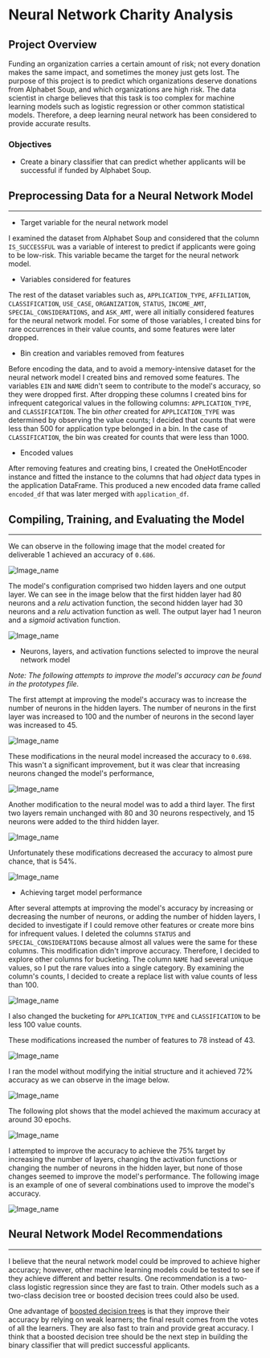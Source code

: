 # Neural Network Charity Analysis
## Project Overview

Funding an organization carries a certain amount of risk; not every donation makes the same impact, and sometimes the money just gets lost. The purpose of this project is to predict which organizations deserve donations from Alphabet Soup, and which organizations are high risk. The data scientist in charge believes that this task is too complex for machine learning models such as logistic regression or other common statistical models. Therefore, a deep learning neural network has been considered to provide accurate results.  

### Objectives

- Create a binary classifier that can predict whether applicants will be successful if funded by Alphabet Soup.

## Preprocessing Data for a Neural Network Model
---

- Target variable for the neural network model

 I examined the dataset from Alphabet Soup and considered that the column ```IS_SUCCESSFUL``` was a variable of interest to predict if applicants were going to be low-risk. This variable became the target for the neural network model. 

- Variables considered for features

The rest of the dataset variables such as, ```APPLICATION_TYPE```, ```AFFILIATION```, ```CLASSIFICATION```, ```USE_CASE```, ```ORGANIZATION```, ```STATUS```, ```INCOME_AMT```,  ```SPECIAL_CONSIDERATIONS```, and ```ASK_AMT```, were all  initially considered features for the neural network model.  For some of those variables, I created bins for rare occurrences in their value counts, and some features were later dropped.

- Bin creation and variables removed from features

Before encoding the data, and to avoid a memory-intensive dataset for the neural network model I created bins and removed some features. 
The variables ```EIN``` and ```NAME``` didn't seem to contribute to the model's accuracy, so they were dropped first. After dropping these columns I created bins for infrequent categorical values in the following columns: ```APPLICATION_TYPE```, and ```CLASSIFICATION```. The bin *other* created for ```APPLICATION_TYPE``` was determined by observing the value counts; I decided that counts that were less than 500 for application type belonged in a bin. In the case of  ```CLASSIFICATION```, the bin was created for counts that were less than 1000. 

- Encoded values 

After removing features and creating bins, I created the OneHotEncoder instance and fitted the instance to the columns that had *object* data types in the application DataFrame. This produced a new encoded data frame called ```encoded_df``` that was later merged with ```application_df```.

## Compiling, Training, and Evaluating the Model
---

We can observe in the following image that the model created for deliverable 1 achieved an accuracy of ```0.686```.

![Image_name](resources/accuracy.png)

The model's configuration comprised two hidden layers and one output layer. We can see in the image below that the first hidden layer had 80 neurons and a *relu* activation function, the second hidden layer had 30 neurons and a *relu* activation function as well. The output layer had 1 neuron and a *sigmoid* activation function.

![Image_name](resources/nn_summary.png)

- Neurons, layers, and activation functions selected to improve the neural network model

*Note: The following attempts to improve the model's accuracy can be found in the prototypes file.* 

The first attempt at improving the model's accuracy was to increase the number of neurons in the hidden layers. The number of neurons in the first layer was increased to 100 and the number of neurons in the second layer was increased to 45.
 
![Image_name](resources/nn_model_optimization1.png)

These modifications in the neural model increased the accuracy to ```0.698```. This wasn't a significant improvement, but it was clear that increasing neurons changed the model's performance,
 
![Image_name](resources/accuracy_optimization1.png)

Another modification to the neural model was to add a third layer. The first two layers remain unchanged with 80 and 30 neurons respectively, and 15 neurons were added to the third hidden layer.

![Image_name](resources/third_hidden_layer.png)

Unfortunately these modifications decreased the accuracy to almost pure chance, that is 54%.

![Image_name](resources/third_hidden_layer_accuracy.png)

- Achieving target model performance

After several attempts at improving the model's accuracy by increasing or decreasing the number of neurons, or adding the number of hidden layers, I decided to investigate if I could remove other features or create more bins for infrequent values. I deleted the columns ```STATUS``` and  ```SPECIAL_CONSIDERATIONS``` because almost all values were the same for these columns. This modification didn't improve accuracy. Therefore, I decided to explore other columns for bucketing. The column ```NAME``` had several unique values, so I put the rare values into a single category. By examining the column's counts, I decided to create a replace list with value counts of less than 100.

![Image_name](resources/replace_name_less_100.png)

I also changed the bucketing for ```APPLICATION_TYPE``` and ```CLASSIFICATION``` to be less 100 value counts.

These modifications increased the number of features to 78 instead of 43. 

![Image_name](resources/features_length.png)

I ran the model without modifying the initial structure and it achieved 72% accuracy as we can observe in the image below.

![Image_name](resources/accuracy_optimization.png)

The following plot shows that the model achieved the maximum accuracy at around 30 epochs. 

![Image_name](resources/accuracy_plot_optimization4.png)

I attempted to improve the accuracy to achieve the 75% target by increasing the number of layers, changing the activation functions or changing the number of neurons in the hidden layer, but none of those changes seemed to improve the model's performance. The following image is an example of one of several combinations used to improve the model's accuracy. 

![Image_name](resources/layers_and_functions.png)

## Neural Network Model Recommendations 
---
I believe that the neural network model could be improved to achieve higher accuracy; however, other machine learning models could be tested to see if they achieve different and better results. One recommendation is a two-class logistic regression since they are fast to train. Other models such as a two-class decision tree or boosted decision trees could also be used. 

One advantage of [boosted decision trees](https://neptune.ai/blog/gradient-boosted-decision-trees-guide) is that they improve their accuracy by relying on weak learners; the final result comes from the votes of all the learners. They are also fast to train and provide great accuracy. I think that a boosted decision tree should be the next step in building the binary classifier that will predict successful applicants. 


